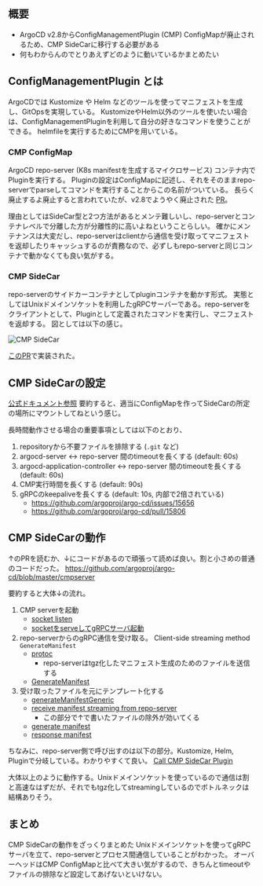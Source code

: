 ## 概要

* ArgoCD v2.8からConfigManagementPlugin (CMP) ConfigMapが廃止されるため、CMP SideCarに移行する必要がある
* 何もわからんのでとりあえずどのように動いているかまとめたい

## ConfigManagementPlugin とは

ArgoCDでは Kustomize や Helm などのツールを使ってマニフェストを生成し、GitOpsを実現している。
KustomizeやHelm以外のツールを使いたい場合は、ConfigManagementPluginを利用して自分の好きなコマンドを使うことができる。
helmfileを実行するためにCMPを用いている。

### CMP ConfigMap

ArgoCD repo-server (K8s manifestを生成するマイクロサービス) コンテナ内でPluginを実行する。
Pluginの設定はConfigMapに記述し、それをそのままrepo-serverでparseしてコマンドを実行することからこの名前がついている。
長らく廃止するよ廃止すると言われていたが、v2.8でようやく廃止された [PR](https://github.com/argoproj/argo-cd/pull/13755)。

理由としてはSideCar型と2つ方法があるとメンテ難しいし、repo-serverとコンテナレベルで分離した方が分離性的に高いよねということらしい。
確かにメンテナンスは大変だし、repo-serverはclientから通信を受け取ってマニフェストを返却したりキャッシュするのが責務なので、必ずしもrepo-serverと同じコンテナで動かなくても良い気がする。

### CMP SideCar

repo-serverのサイドカーコンテナとしてpluginコンテナを動かす形式。
実態としてはUnixドメインソケットを利用したgRPCサーバーである。repo-serverをクライアントとして、Pluginとして定義されたコマンドを実行し、マニフェストを返却する。
図としては以下の感じ。

![CMP SideCar](./cmp-sidecar.drawio.svg)

[このPR](https://github.com/argoproj/argo-cd/pull/6585)で実装された。

## CMP SideCarの設定

[公式ドキュメント参照](https://argo-cd.readthedocs.io/en/stable/operator-manual/config-management-plugins/)
要約すると、適当にConfigMapを作ってSideCarの所定の場所にマウントしてねという感じ。

長時間動作させる場合の重要事項としては以下のとおり、

1. repositoryから不要ファイルを排除する (`.git` など)
1. argocd-server <-> repo-server 間のtimeoutを長くする (default: 60s)
1. argocd-application-controller <-> repo-server 間のtimeoutを長くする (default: 60s)
1. CMP実行時間を長くする (default: 90s)
1. gRPCのkeepaliveを長くする (default: 10s, 内部で2倍されている)
    * https://github.com/argoproj/argo-cd/issues/15656
    * https://github.com/argoproj/argo-cd/pull/15806

## CMP SideCarの動作

↑のPRを読むか、↓にコードがあるので頑張って読めば良い。割と小さめの普通のコードだった。
https://github.com/argoproj/argo-cd/blob/master/cmpserver

要約すると大体↓の流れ。

1. CMP serverを起動
    * [socket listen](https://github.com/argoproj/argo-cd/blob/v2.9.0-rc2/cmpserver/server.go#L87)
    * [socketをserveしてgRPCサーバ起動](https://github.com/argoproj/argo-cd/blob/v2.9.0-rc2/cmpserver/server.go#L87)
1. repo-serverからのgRPC通信を受け取る。 Client-side streaming method `GenerateManifest`
    * [protoc](https://github.com/argoproj/argo-cd/blob/v2.9.0-rc2/cmpserver/plugin/plugin.proto#L64-L65)
      * repo-serverはtgz化したマニフェスト生成のためのファイルを送信する
    * [GenerateManifest](https://github.com/argoproj/argo-cd/blob/v2.9.0-rc2/cmpserver/plugin/plugin.go#L212)
1. 受け取ったファイルを元にテンプレート化する
    * [generateManifestGeneric](https://github.com/argoproj/argo-cd/blob/72f7b145944d0b753180379429c0dd1df0f618bf/cmpserver/plugin/plugin.go#L216)
    * [receive manifest streaming from repo-server](https://github.com/argoproj/argo-cd/blob/v2.9.0-rc2/cmpserver/plugin/plugin.go#L225)
      * この部分で↑で書いたファイルの除外が効いてくる
    * [generate manifest](https://github.com/argoproj/argo-cd/blob/72f7b145944d0b753180379429c0dd1df0f618bf/cmpserver/plugin/plugin.go#L234)
    * [response manifest](https://github.com/argoproj/argo-cd/blob/72f7b145944d0b753180379429c0dd1df0f618bf/cmpserver/plugin/plugin.go#L238-L239)

ちなみに、repo-server側で呼び出すのは以下の部分。Kustomize, Helm, Pluginで分岐している。わかりやすくて良い。
[Call CMP SideCar Plugin](https://github.com/argoproj/argo-cd/blob/v2.9.0-rc2/reposerver/repository/repository.go#L1378-L1379)

大体以上のように動作する。Unixドメインソケットを使っているので通信は割と高速なはずだが、それでもtgz化してstreamingしているのでボトルネックは結構ありそう。

## まとめ

CMP SideCarの動作をざっくりまとめた
Unixドメインソケットを使ってgRPCサーバを立て、repo-serverとプロセス間通信していることがわかった。
オーバーヘッドはCMP ConfigMapと比べて大きい気がするので、きちんとtimeoutやファイルの排除など設定してあげないといけない。

